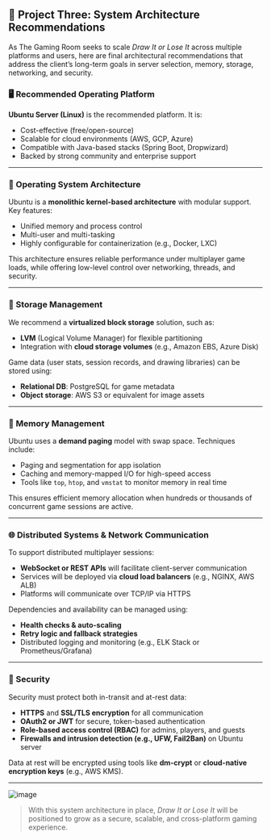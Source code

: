 ## 🧠 Project Three: System Architecture Recommendations

As The Gaming Room seeks to scale *Draw It or Lose It* across multiple platforms and users, here are final architectural recommendations that address the client’s long-term goals in server selection, memory, storage, networking, and security.

### 🖥️ Recommended Operating Platform

**Ubuntu Server (Linux)** is the recommended platform. It is:
- Cost-effective (free/open-source)
- Scalable for cloud environments (AWS, GCP, Azure)
- Compatible with Java-based stacks (Spring Boot, Dropwizard)
- Backed by strong community and enterprise support

---

### 🧱 Operating System Architecture

Ubuntu is a **monolithic kernel-based architecture** with modular support. Key features:
- Unified memory and process control
- Multi-user and multi-tasking
- Highly configurable for containerization (e.g., Docker, LXC)

This architecture ensures reliable performance under multiplayer game loads, while offering low-level control over networking, threads, and security.

---

### 💾 Storage Management

We recommend a **virtualized block storage** solution, such as:
- **LVM** (Logical Volume Manager) for flexible partitioning
- Integration with **cloud storage volumes** (e.g., Amazon EBS, Azure Disk)

Game data (user stats, session records, and drawing libraries) can be stored using:
- **Relational DB**: PostgreSQL for game metadata
- **Object storage**: AWS S3 or equivalent for image assets

---

### 🧠 Memory Management

Ubuntu uses a **demand paging** model with swap space. Techniques include:
- Paging and segmentation for app isolation
- Caching and memory-mapped I/O for high-speed access
- Tools like `top`, `htop`, and `vmstat` to monitor memory in real time

This ensures efficient memory allocation when hundreds or thousands of concurrent game sessions are active.

---

### 🌐 Distributed Systems & Network Communication

To support distributed multiplayer sessions:
- **WebSocket or REST APIs** will facilitate client-server communication
- Services will be deployed via **cloud load balancers** (e.g., NGINX, AWS ALB)
- Platforms will communicate over TCP/IP via HTTPS

Dependencies and availability can be managed using:
- **Health checks & auto-scaling**
- **Retry logic and fallback strategies**
- Distributed logging and monitoring (e.g., ELK Stack or Prometheus/Grafana)

---

### 🔐 Security

Security must protect both in-transit and at-rest data:
- **HTTPS** and **SSL/TLS encryption** for all communication
- **OAuth2 or JWT** for secure, token-based authentication
- **Role-based access control (RBAC)** for admins, players, and guests
- **Firewalls and intrusion detection (e.g., UFW, Fail2Ban)** on Ubuntu server

Data at rest will be encrypted using tools like **dm-crypt** or **cloud-native encryption keys** (e.g., AWS KMS).

---
![image](https://github.com/user-attachments/assets/f4363f81-17ba-4b86-b5e7-7062dc193192)

> With this system architecture in place, *Draw It or Lose It* will be positioned to grow as a secure, scalable, and cross-platform gaming experience.


